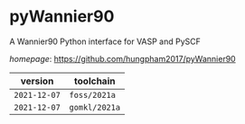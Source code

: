 # pyWannier90

A Wannier90 Python interface for VASP and PySCF

*homepage*: <https://github.com/hungpham2017/pyWannier90>

version | toolchain
--------|----------
``2021-12-07`` | ``foss/2021a``
``2021-12-07`` | ``gomkl/2021a``

